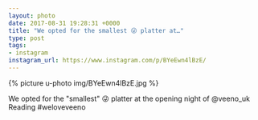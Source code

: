 ```yaml
---
layout: photo
date: 2017-08-31 19:28:31 +0000
title: "We opted for the smallest 😜 platter at…"
type: post
tags:
- instagram
instagram_url: https://www.instagram.com/p/BYeEwn4lBzE/
---
```


{% picture u-photo img/BYeEwn4lBzE.jpg %}

We opted for the "smallest" 😜 platter at the opening night of @veeno_uk Reading #weloveveeno
